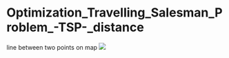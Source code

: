 # Optimization_Travelling_Salesman_Problem_-TSP-_distance


line between two points on map
![](img/1.png)
